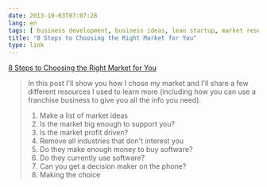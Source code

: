 ```yaml
---
date: 2013-10-03T07:07:28
lang: en
tags: [ business development, business ideas, lean startup, market research ]
title: "8 Steps to Choosing the Right Market for You"
type: link
---
```


[8 Steps to Choosing the Right Market for
You](http://www.carlmattiola.com/8-steps-to-choosing-the-right-market/)

> In this post I'll show you how I chose my market and I'll share a few
> different resources I used to learn more (including how you can use a
> franchise business to give you all the info you need).
>
> 1.  Make a list of market ideas
> 2.  Is the market big enough to support you?
> 3.  Is the market profit driven?
> 4.  Remove all industries that don't interest you
> 5.  Do they make enough money to buy software?
> 6.  Do they currently use software?
> 7.  Can you get a decision maker on the phone?
> 8.  Making the choice

